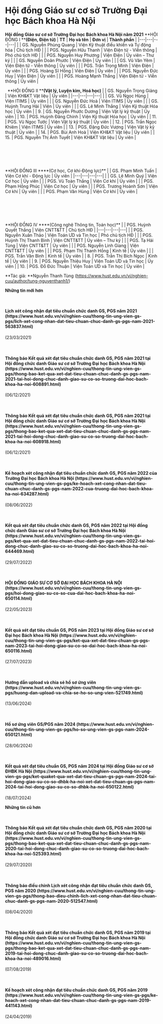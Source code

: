 # Hội đồng Giáo sư cơ sở Trường Đại học Bách khoa Hà Nội

**Hội đồng Giáo sư cơ sở Trường Đại học Bách khoa Hà Nội năm 2021**
**HỘI ĐỒNG I ****(Điện, Điện tử)**
| **TT** | **Họ và tên** | **Đơn vị** | **Thành phần** |
|---|---|---|---|
|  | GS. Nguyễn Phùng Quang | Viện Kỹ thuật điều khiển và Tự động hóa | Chủ tịch HĐ |
|  | PGS. Nguyễn Hữu Thanh | Viện Điện tử - Viễn thông | Phó chủ tịch HĐ |
|  | PGS. Nguyễn Huy Phương | Viện Điện | Ủy viên – Thư ký |
|  | GS. Nguyễn Doãn Phước | Viện Điện | Ủy viên |
|  | GS. Vũ Văn Yêm | Viện Điện tử - Viễn thông | Ủy viên |
|  | PGS. Trần Trọng Minh | Viện Điện | Ủy viên |
|  | PGS. Hoàng Sĩ Hồng | Viện Điện | Ủy viên |
|  | PGS. Nguyễn Đức Huy | Viện Điện | Ủy viên |
|  | PGS. Hoàng Mạnh Thắng | Viện Điện tử - Viễn thông | Ủy viên |

 
**HỘI ĐỒNG II ****(Vật lý, Luyện kim, Hoá học)**
|  | GS. Nguyễn Trọng Giảng | Viện KH&amp;KT Vật liệu | Ủy viên |
|---|---|---|---|
|  | GS. Vũ Ngọc Hùng | Viện ITIMS | Ủy viên |
|  | GS. Nguyễn Đức Hoà | Viện ITIMS | Ủy viên |
|  | GS. Huỳnh Trung Hải | Viện | Ủy viên |
|  | GS. Lê Minh Thắng | Viện Kỹ thuật Hóa học | Ủy viên |
| 9. | GS. Nguyễn Phước Dương | Viện Vật lý kỹ thuật | Ủy viên |
| 10. | PGS. Huỳnh Đăng Chính | Viện Kỹ thuật Hóa học | Ủy viên |
| 11. | PGS. Vũ Ngọc Tước | Viện Vật lý kỹ thuật | Ủy viên |
| 12. | PGS. Trần Ngọc Khiêm | Viện ITIMS | Ủy viên |
| 13. | PGS. Đặng Đức Vượng | Viện Vật lý kỹ thuật | Ủy viên |
| 14. | PGS. Bùi Anh Hoà | Viện KH&amp;KT Vật liệu | Ủy viên |
| 15. | PGS. Nguyễn Thị Ánh Tuyết | Viện KH&amp;KT Vật liệu | Ủy viên |

<h1> </h1>
**HỘI ĐỒNG III ****(Cơ học, Cơ khí-Động lực)**
|  | GS. Phạm Minh Tuấn | Viện Cơ khí - Động lực | Ủy viên |
|---|---|---|---|
|  | GS. Lê Minh Quý | Viện Cơ học | Ủy viên |
|  | PGS. Vũ Toàn Thắng | Viện Cơ khí | Ủy viên |
|  | PGS. Phạm Hồng Phúc | Viện Cơ học | Ủy viên |
|  | PGS. Trương Hoành Sơn | Viện Cơ khí | Ủy viên |
|  | PGS. Phạm Văn Hùng | Viện Cơ khí | Ủy viên |

<h1>              </h1>
**HỘI ĐỒNG IV ****(Công nghệ Thông tin, Toán học)**
|  | PGS. Huỳnh Quyết Thắng | Viện CNTT&amp;TT | Chủ tịch HĐ |
|---|---|---|---|
|  | PGS. Nguyễn Xuân Thảo | Viện Toán ƯD và Tin học | Phó chủ tịch HĐ |
|  | PGS. Huỳnh Thị Thanh Bình | Viện CNTT&amp;TT | Ủy viên – Thư ký |
|  | PGS. Tạ Hải Tùng | Viện CNTT&amp;TT | Ủy viên |
|  | PGS. Nguyễn Linh Giang | Viện CNTT&amp;TT | Ủy viên |
|  | PGS. Phạm Thị Thanh Hồng | Kinh tế | Ủy viên |
|  | PGS. Trần Văn Bình | Kinh tế | Ủy viên |
| 8. | PGS. Trần Thị Bích Ngọc | Kinh tế | Ủy viên |
| 9. | PGS. Nguyễn Thiệu Huy | Viện Toán ƯD và Tin học | Ủy viên |
| 10. | PGS. Đỗ Đức Thuận | Viện Toán ƯD và Tin học | Ủy viên |

**Tác giả: **Nguyễn Thanh Tùng (https://www.hust.edu.vn/vi/nghien-cuu/author/tung-nguyenthanh1/)

**Những tin mới hơn**

 
<h4>Lịch xét công nhận đạt tiêu chuẩn chức danh GS, PGS năm 2021 (https://www.hust.edu.vn/vi/nghien-cuu/thong-tin-ung-vien-gs-pgs/lich-xet-cong-nhan-dat-tieu-chuan-chuc-danh-gs-pgs-nam-2021-563837.html)</h4>
(23/03/2021)

 
<h4>Thông báo Kết quả xét đạt tiêu chuẩn chức danh GS, PGS năm 2021 tại Hội đồng chức danh Giáo sư cơ sở Trường Đại học Bách khoa Hà Nội (https://www.hust.edu.vn/vi/nghien-cuu/thong-tin-ung-vien-gs-pgs/thong-bao-ket-qua-xet-dat-tieu-chuan-chuc-danh-gs-pgs-nam-2021-tai-hoi-dong-chuc-danh-giao-su-co-so-truong-dai-hoc-bach-khoa-ha-noi-608891.html)</h4>
(06/12/2021)

 
<h4>Thông báo Kết quả xét đạt tiêu chuẩn chức danh GS, PGS năm 2021 tại Hội đồng chức danh Giáo sư cơ sở Trường Đại học Bách khoa Hà Nội (https://www.hust.edu.vn/vi/nghien-cuu/thong-tin-ung-vien-gs-pgs/thong-bao-ket-qua-xet-dat-tieu-chuan-chuc-danh-gs-pgs-nam-2021-tai-hoi-dong-chuc-danh-giao-su-co-so-truong-dai-hoc-bach-khoa-ha-noi-608918.html)</h4>
(06/12/2021)

 
<h4>Kế hoạch xét công nhận đạt tiêu chuẩn chức danh GS, PGS năm 2022 của Trường Đại học Bách khoa Hà Nội (https://www.hust.edu.vn/vi/nghien-cuu/thong-tin-ung-vien-gs-pgs/ke-hoach-xet-cong-nhan-dat-tieu-chuan-chuc-danh-gs-pgs-nam-2022-cua-truong-dai-hoc-bach-khoa-ha-noi-634287.html)</h4>
(08/06/2022)

 
<h4>Kết quả xét đạt tiêu chuẩn chức danh GS, PGS năm 2022 tại Hội đồng chức danh Giáo sư cơ sở Trường Đại học Bách khoa Hà Nội (https://www.hust.edu.vn/vi/nghien-cuu/thong-tin-ung-vien-gs-pgs/ket-qua-xet-dat-tieu-chuan-chuc-danh-gs-pgs-nam-2022-tai-hoi-dong-chuc-danh-giao-su-co-so-truong-dai-hoc-bach-khoa-ha-noi-644469.html)</h4>
(29/07/2022)

 
<h4>HỘI ĐỒNG GIÁO SƯ CƠ SỞ ĐẠI HỌC BÁCH KHOA HÀ NỘI (https://www.hust.edu.vn/vi/nghien-cuu/thong-tin-ung-vien-gs-pgs/hoi-dong-giao-su-co-so-cua-dai-hoc-bach-khoa-ha-noi-650114.html)</h4>
(22/05/2023)

 
<h4>Kết quả xét đạt tiêu chuẩn GS, PGS năm 2023 tại Hội đồng Giáo sư cơ sở Đại học Bách khoa Hà Nội (https://www.hust.edu.vn/vi/nghien-cuu/thong-tin-ung-vien-gs-pgs/ket-qua-xet-dat-tieu-chuan-gs-pgs-nam-2023-tai-hoi-dong-giao-su-co-so-dai-hoc-bach-khoa-ha-noi-650116.html)</h4>
(27/07/2023)

 
<h4>Hướng dẫn upload và chia sẻ hồ sơ ứng viên (https://www.hust.edu.vn/vi/nghien-cuu/thong-tin-ung-vien-gs-pgs/huong-dan-upload-va-chia-se-ho-so-ung-vien-521749.html)</h4>
(13/06/2024)

 
<h4>Hồ sơ ứng viên GS/PGS năm 2024 (https://www.hust.edu.vn/vi/nghien-cuu/thong-tin-ung-vien-gs-pgs/ho-so-ung-vien-gs-pgs-nam-2024-650121.html)</h4>
(28/06/2024)

 
<h4>Kết quả xét đạt tiêu chuẩn GS, PGS năm 2024 tại Hội đồng Giáo sư cơ sở ĐHBK Hà Nội (https://www.hust.edu.vn/vi/nghien-cuu/thong-tin-ung-vien-gs-pgs/ket-quaket-qua-xet-dat-tieu-chuan-gs-pgs-nam-2024-tai-hoi-dong-giao-su-co-so-dhbk-ha-noi-xet-dat-tieu-chuan-gs-pgs-nam-2024-tai-hoi-dong-giao-su-co-so-dhbk-ha-noi-650122.html)</h4>
(18/07/2024)

**Những tin cũ hơn**

 
<h4>Thông báo Kết quả xét đạt tiêu chuẩn chức danh GS, PGS năm 2020 tại Hội đồng chức danh Giáo sư cơ sở Trường Đại học Bách khoa Hà Nội (https://www.hust.edu.vn/vi/nghien-cuu/thong-tin-ung-vien-gs-pgs/thong-bao-ket-qua-xet-dat-tieu-chuan-chuc-danh-gs-pgs-nam-2020-tai-hoi-dong-chuc-danh-giao-su-co-so-truong-dai-hoc-bach-khoa-ha-noi-525393.html)</h4>
(29/07/2020)

 
<h4>Thông báo điều chỉnh Lịch xét công nhận đạt tiêu chuẩn chức danh GS, PGS năm 2020 (https://www.hust.edu.vn/vi/nghien-cuu/thong-tin-ung-vien-gs-pgs/thong-bao-dieu-chinh-lich-xet-cong-nhan-dat-tieu-chuan-chuc-danh-gs-pgs-nam-2020-512547.html)</h4>
(08/04/2020)

 
<h4>Thông báo  Kết quả xét đạt tiêu chuẩn chức danh GS, PGS năm 2019 tại Hội đồng chức danh Giáo sư cơ sở Trường Đại học Bách khoa Hà Nội (https://www.hust.edu.vn/vi/nghien-cuu/thong-tin-ung-vien-gs-pgs/thong-bao-ket-qua-xet-dat-tieu-chuan-chuc-danh-gs-pgs-nam-2019-tai-hoi-dong-chuc-danh-giao-su-co-so-truong-dai-hoc-bach-khoa-ha-noi-489016.html)</h4>
(07/08/2019)

 
<h4>Kế hoạch xét công nhận đạt tiêu chuẩn chức danh  GS, PGS năm 2019 (https://www.hust.edu.vn/vi/nghien-cuu/thong-tin-ung-vien-gs-pgs/ke-hoach-xet-cong-nhan-dat-tieu-chuan-chuc-danh-gs-pgs-nam-2019-441143.html)</h4>
(24/04/2019)